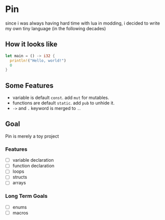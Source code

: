 # Pin

since i was always having hard time with lua in modding, i decided to write my own tiny language (in the following decades)

## How it looks like

```rs
let main = () -> i32 {
  println!("Hello, world!")
  0
}
```

## Some Features
- variable is default `const`. add `mut` for mutables.
- functions are default `static`. add `pub` to unhide it.
- `->` and `.` keyword is merged to `.`.

## Goal

Pin is merely a toy project

### Features
- [ ] variable declaration
- [ ] function declaration
- [ ] loops
- [ ] structs
- [ ] arrays

### Long Term Goals
- [ ] enums
- [ ] macros
